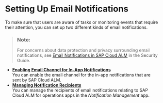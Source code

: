 <!-- loio1d1fa37692fb43479199c94bea8f968a -->

# Setting Up Email Notifications

To make sure that users are aware of tasks or monitoring events that require their attention, you can set up two different kinds of email notifications.

> ### Note:  
> For concerns about data protection and privacy surrounding email notifications, see [Email Notifications in SAP Cloud ALM](https://help.sap.com/docs/cloud-alm/security/email-notifications) in the Security Guide.

-   **[Enabling Email Channel for In-App Notifications](enabling-email-channel-for-in-app-notifications-fbd50d1.md "You can enable the email channel for the in-app notifications that are sent by SAP
		Cloud ALM.")**  
You can enable the email channel for the in-app notifications that are sent by SAP Cloud ALM.
-   **[Managing Notification Recipients](managing-notification-recipients-0046f12.md "You can manage the recipients of email notifications relating to SAP Cloud ALM for
		operations apps in the Notification Management app.")**  
You can manage the recipients of email notifications relating to SAP Cloud ALM for operations apps in the *Notification Management* app.

